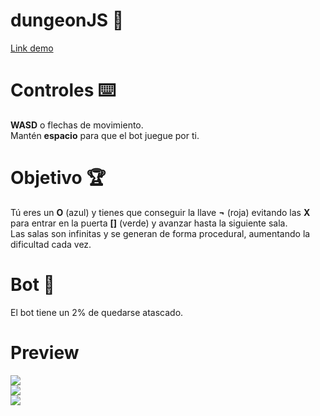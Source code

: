# dungeonJS 🚀
[Link demo](https://icaruk.github.io/dungeonJS/)

# Controles ⌨️
**WASD** o flechas de movimiento.<br>
Mantén **espacio** para que el bot juegue por ti.

# Objetivo 🏆
Tú eres un **O** (azul) y tienes que conseguir la llave **¬** (roja) evitando las **X** para entrar en la puerta **[]** (verde) y avanzar hasta la siguiente sala.<br>
Las salas son infinitas y se generan de forma procedural, aumentando la dificultad cada vez.

# Bot 🤖
El bot tiene un 2% de quedarse atascado.

# Preview
![](https://i.gyazo.com/33a7c2424e9d2072ee0ced72ebe77108.png)<br>
![](https://i.gyazo.com/c823b0ceb21f70088a9e8f2eed958f51.png)<br>
![](https://i.gyazo.com/185d1d07de5952bd24a47b864723bac6.png)